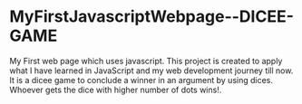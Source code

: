 # MyFirstJavascriptWebpage--DICEE-GAME
My First web page which uses javascript. This project is created to apply what I have learned in JavaScript and my web development journey till now. It is a dicee game to conclude a winner in an argument by using dices. Whoever gets the dice with higher number of dots wins!.
